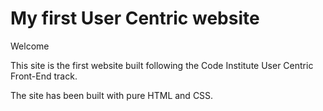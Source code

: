 # My first User Centric website

Welcome

This site is the first website built following the Code Institute User Centric Front-End track.

The site has been built with pure HTML and CSS.